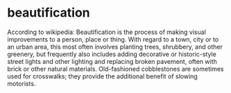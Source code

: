 beautification
==============

According to wikipedia: Beautification is the process of making visual improvements to a person, place or thing. With regard to a town, city or to an urban area, this most often involves planting trees, shrubbery, and other greenery, but frequently also includes adding decorative or historic-style street lights and other lighting and replacing broken pavement, often with brick or other natural materials. Old-fashioned cobblestones are sometimes used for crosswalks; they provide the additional benefit of slowing motorists.

